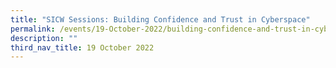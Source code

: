 ```yaml
---
title: "SICW Sessions: Building Confidence and Trust in Cyberspace"
permalink: /events/19-October-2022/building-confidence-and-trust-in-cyberspace/
description: ""
third_nav_title: 19 October 2022
---
```

